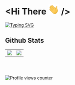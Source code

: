 # <Hi There <img src="assets/wave.gif" width="35px"> />

[![Typing SVG](https://readme-typing-svg.herokuapp.com?duration=3600&multiline=true&width=500&height=75&lines=I'm+Imaad;A+Student+Majoring+in+Computer+Science)](https://git.io/typing-svg)

## Github Stats  
<table><tr><td valign="top" width="50%">

<img src="https://github-readme-stats.vercel.app/api?username=imaadf&show_icons=true&count_private=true&hide_border=true" align="left" style="width: 100%" />

</td><td valign="top" width="50%">

<img src="https://github-readme-stats.vercel.app/api/top-langs/?username=imaadf&layout=compact&hide_border=true" align="left" style="width: 100%" />

</td></tr></table>  

<br/>  

  

<br/>  

![Profile views counter](https://komarev.com/ghpvc/?username=imaadf&&style=flat-square)  
